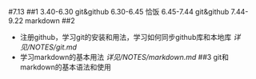 #7.13
##1
3.40-6.30 git&github
6.30-6.45 恰饭
6.45-7.44 git&github
7.44-9.22 markdown
##2
- 注册github，学习git的安装和用法，学习如何同步github库和本地库
*详见/NOTES/git.md*
- 学习markdown的基本用法
*详见/NOTES/markdown.md*
##3
git和markdown的基本语法和使用

